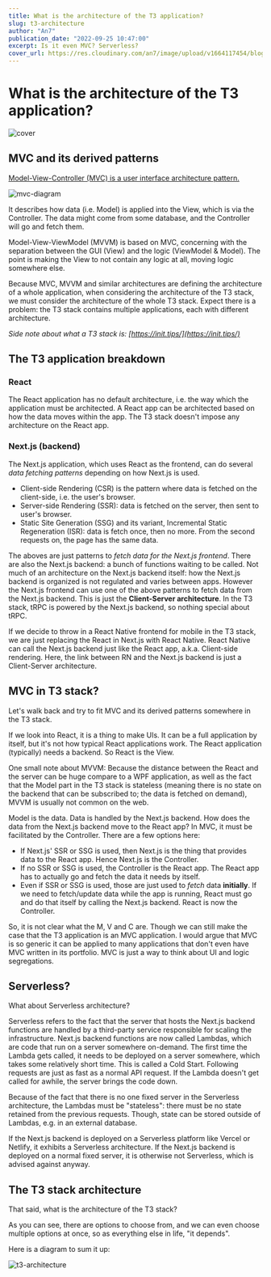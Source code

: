 ```yaml
---
title: What is the architecture of the T3 application?
slug: t3-architecture
author: "An7"
publication_date: "2022-09-25 10:47:00"
excerpt: Is it even MVC? Serverless?
cover_url: https://res.cloudinary.com/an7/image/upload/v1664117454/blog/t3-architecture_l3iakv.png
---
```


# What is the architecture of the T3 application?

![cover](https://res.cloudinary.com/an7/image/upload/v1664117454/blog/t3-architecture_l3iakv.png)

## MVC and its derived patterns

[Model-View-Controller (MVC) is a user interface architecture
pattern.](https://developer.mozilla.org/en-US/docs/Glossary/MVC)

![mvc-diagram](https://res.cloudinary.com/an7/image/upload/v1664117552/blog/mvc-diagram_ygwmqy.png)

It describes how data (i.e. Model) is applied into the View, which is via the
Controller. The data might come from some database, and the Controller will go
and fetch them.

Model-View-ViewModel (MVVM) is based on MVC, concerning with the separation
between the GUI (View) and the logic (ViewModel & Model). The point is making
the View to not contain any logic at all, moving logic somewhere else.

Because MVC, MVVM and similar architectures are defining the architecture of a
whole application, when considering the architecture of the T3 stack, we must
consider the architecture of the whole T3 stack. Expect there is a problem: the
T3 stack contains multiple applications, each with different architecture.

*Side note about what a T3 stack is: [https://init.tips/](https://init.tips/)*

## The T3 application breakdown

### React

The React application has no default architecture, i.e. the way which the
application must be architected. A React app can be architected based on how the
data moves within the app. The T3 stack doesn't impose any architecture on the
React app.

### Next.js (backend)

The Next.js application, which uses React as the frontend, can do several *data
fetching patterns* depending on how Next.js is used.

- Client-side Rendering (CSR) is the pattern where data is fetched on the
  client-side, i.e. the user's browser.
- Server-side Rendering (SSR): data is fetched on the server, then sent to
  user's browser.
- Static Site Generation (SSG) and its variant, Incremental Static Regeneration
  (ISR): data is fetch once, then no more. From the second requests on, the page
  has the same data.

The aboves are just patterns to *fetch data for the Next.js frontend*. There are
also the Next.js backend: a bunch of functions waiting to be called. Not much of
an architecture on the Next.js backend itself: how the Next.js backend is
organized is not regulated and varies between apps. However the Next.js frontend
can use one of the above patterns to fetch data from the Next.js backend. This
is just the **Client-Server architecture**. In the T3 stack, tRPC is powered by
the Next.js backend, so nothing special about tRPC.

If we decide to throw in a React Native frontend for mobile in the T3 stack, we
are just replacing the React in Next.js with React Native. React Native can call
the Next.js backend just like the React app, a.k.a. Client-side rendering. Here,
the link between RN and the Next.js backend is just a Client-Server
architecture.

## MVC in T3 stack?

Let's walk back and try to fit MVC and its derived patterns somewhere in the T3
stack.

If we look into React, it is a thing to make UIs. It can be a full application
by itself, but it's not how typical React applications work. The React
application (typically) needs a backend. So React is the View.

One small note about MVVM: Because the distance between the React and the server
can be huge compare to a WPF application, as well as the fact that the Model
part in the T3 stack is stateless (meaning there is no state on the backend that
can be subscribed to; the data is fetched on demand), MVVM is usually not common
on the web.

Model is the data. Data is handled by the Next.js backend. How does the data
from the Next.js backend move to the React app? In MVC, it must be facilitated
by the Controller. There are a few options here:

- If Next.js' SSR or SSG is used, then Next.js is the thing that provides data
  to the React app. Hence Next.js is the Controller.
- If no SSR or SSG is used, the Controller is the React app. The React app has
  to actually go and fetch the data it needs by itself.
- Even if SSR or SSG is used, those are just used to *fetch* data **initially**.
  If we need to fetch/update data while the app is running, React must go and do
  that itself by calling the Next.js backend. React is now the Controller.

So, it is not clear what the M, V and C are. Though we can still make the case
that the T3 application is an MVC application. I would argue that MVC is so
generic it can be applied to many applications that don't even have MVC written
in its portfolio. MVC is just a way to think about UI and logic segregations.

## Serverless?

What about Serverless architecture?

Serverless refers to the fact that the server that hosts the Next.js backend
functions are handled by a third-party service responsible for scaling the
infrastructure. Next.js backend functions are now called Lambdas, which are code
that run on a server somewhere on-demand. The first time the Lambda gets called,
it needs to be deployed on a server somewhere, which takes some relatively short
time. This is called a Cold Start. Following requests are just as fast as a
normal API request. If the Lambda doesn't get called for awhile, the server
brings the code down.

Because of the fact that there is no one fixed server in the Serverless
architecture, the Lambdas must be "stateless": there must be no state retained
from the previous requests. Though, state can be stored outside of Lambdas, e.g.
in an external database.

If the Next.js backend is deployed on a Serverless platform like Vercel or
Netlify, it exhibits a Serverless architecture. If the Next.js backend is
deployed on a normal fixed server, it is otherwise not Serverless, which is
advised against anyway.

## The T3 stack architecture

That said, what is the architecture of the T3 stack?

As you can see, there are options to choose from, and we can even choose
multiple options at once, so as everything else in life, "it depends".

Here is a diagram to sum it up:

![t3-architecture](https://res.cloudinary.com/an7/image/upload/v1664117454/blog/t3-architecture_l3iakv.png)
